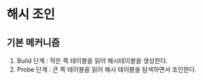 # 해시 조인

## 기본 메커니즘

1. Build 단계 : 작은 쪽 테이블을 읽어 해시테이블을 생성한다.
2. Probe 단계 : 큰 쪽 테이블을 읽어 해시 테이블을 탐색하면서 조인한다.

